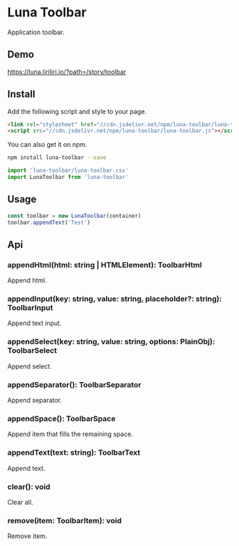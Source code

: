 # Luna Toolbar

Application toolbar.

## Demo

https://luna.liriliri.io/?path=/story/toolbar

## Install

Add the following script and style to your page.

```html
<link rel="stylesheet" href="//cdn.jsdelivr.net/npm/luna-toolbar/luna-toolbar.css" />
<script src="//cdn.jsdelivr.net/npm/luna-toolbar/luna-toolbar.js"></script>
```

You can also get it on npm.

```bash
npm install luna-toolbar --save
```

```javascript
import 'luna-toolbar/luna-toolbar.css'
import LunaToolbar from 'luna-toolbar'
```

## Usage

```javascript
const toolbar = new LunaToolbar(container)
toolbar.appendText('Test')
```

## Api

### appendHtml(html: string | HTMLElement): ToolbarHtml

Append html.

### appendInput(key: string, value: string, placeholder?: string): ToolbarInput

Append text input.

### appendSelect(key: string, value: string, options: PlainObj<string>): ToolbarSelect

Append select.

### appendSeparator(): ToolbarSeparator

Append separator.

### appendSpace(): ToolbarSpace

Append item that fills the remaining space.

### appendText(text: string): ToolbarText

Append text.

### clear(): void

Clear all.

### remove(item: ToolbarItem): void

Remove item.
